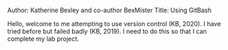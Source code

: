 Author: Katherine Bexley and co-author BexMister
Title: Using GitBash

Hello, welcome to me attempting to use version control (KB, 2020). I have tried before but failed badly (KB, 2019).
I need to do this so that I can complete my lab project.